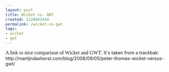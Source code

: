 ```yaml
---
layout: post
title: Wicket vs. GWT
created: 1220943434
permalink: /wicket-vs-gwt
tags:
- wicket
- gwt
---
```

<p><meta http-equiv="Content-Type" content="text/html; charset=utf-8"><meta name="ProgId" content="Word.Document"><meta name="Generator" content="Microsoft Word 11"><meta name="Originator" content="Microsoft Word 11"><link rel="File-List" href="file:///C:\DOCUME~1\Admin\LOCALS~1\Temp\msohtml1\01\clip_filelist.xml" /><!--[if gte mso 9]><xml>
 <w:WordDocument>
  <w:View>Normal</w:View>
  <w:Zoom>0</w:Zoom>
  <w:PunctuationKerning />
  <w:ValidateAgainstSchemas />
  <w:SaveIfXMLInvalid>false</w:SaveIfXMLInvalid>
  <w:IgnoreMixedContent>false</w:IgnoreMixedContent>
  <w:AlwaysShowPlaceholderText>false</w:AlwaysShowPlaceholderText>
  <w:Compatibility>
   <w:BreakWrappedTables />
   <w:SnapToGridInCell />
   <w:WrapTextWithPunct />
   <w:UseAsianBreakRules />
   <w:DontGrowAutofit />
  </w:Compatibility>
  <w:BrowserLevel>MicrosoftInternetExplorer4</w:BrowserLevel>
 </w:WordDocument>
</xml><![endif]--><!--[if gte mso 9]><xml>
 <w:LatentStyles DefLockedState="false" LatentStyleCount="156">
 </w:LatentStyles>
</xml><![endif]--><style type="text/css">
<!--
 /* Style Definitions */
 p.MsoNormal, li.MsoNormal, div.MsoNormal
	{mso-style-parent:"";
	margin:0in;
	margin-bottom:.0001pt;
	mso-pagination:widow-orphan;
	font-size:12.0pt;
	font-family:"Times New Roman";
	mso-fareast-font-family:"Times New Roman";}
@page Section1
	{size:8.5in 11.0in;
	margin:1.0in 1.25in 1.0in 1.25in;
	mso-header-margin:.5in;
	mso-footer-margin:.5in;
	mso-paper-source:0;}
div.Section1
	{page:Section1;}
-->
</style><!--[if gte mso 10]>
<style>
 /* Style Definitions */
 table.MsoNormalTable
	{mso-style-name:"Table Normal";
	mso-tstyle-rowband-size:0;
	mso-tstyle-colband-size:0;
	mso-style-noshow:yes;
	mso-style-parent:"";
	mso-padding-alt:0in 5.4pt 0in 5.4pt;
	mso-para-margin:0in;
	mso-para-margin-bottom:.0001pt;
	mso-pagination:widow-orphan;
	font-size:10.0pt;
	font-family:"Times New Roman";
	mso-ansi-language:#0400;
	mso-fareast-language:#0400;
	mso-bidi-language:#0400;}
</style>
<![endif]--><span style="font-size: 12pt; font-family: &quot;Times New Roman&quot;;">A link to nice comparison of Wicket and GWT</span>. It's taken from a trackbak: http://martijndashorst.com/blog/2008/09/05/peter-thomas-wicket-versus-gwt/</meta></meta></meta></meta></p>
